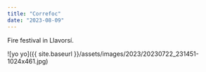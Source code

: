 ```yaml
---
title: "Correfoc"
date: "2023-08-09"
---
```


Fire festival in Llavorsí.

![yo yo]({{ site.baseurl }}/assets/images/2023/20230722_231451-1024x461.jpg)
